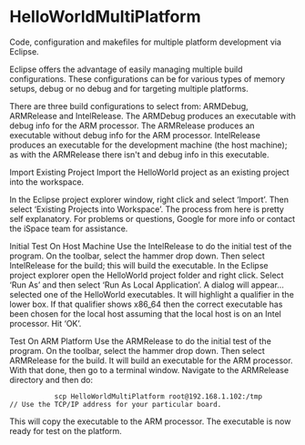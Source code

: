 # HelloWorldMultiPlatform

Code, configuration and makefiles for multiple platform development via Eclipse.

Eclipse offers the advantage of easily managing multiple build configurations.  These configurations can be for various types of memory setups, debug or no debug and for targeting multiple platforms.  

There are three build configurations to select from:  ARMDebug, ARMRelease and IntelRelease.  The ARMDebug produces an executable with debug info for the ARM processor.  The ARMRelease produces an executable without debug info for the ARM processor.  IntelRelease produces an executable for the development machine (the host machine); as with the ARMRelease there isn't and debug info in this executable.

Import Existing Project
Import the HelloWorld project as an existing project into the workspace.

In the Eclipse project explorer window, right click and select ‘Import’.  Then select ‘Existing Projects into Workspace’.  The process from here is pretty self explanatory.  For problems or questions, Google for more info or contact the iSpace team for assistance.

Initial Test On Host Machine
Use the IntelRelease to do the initial test of the program.  On the toolbar, select the hammer drop down.  Then select IntelRelease for the build; this will build the executable.  In the Eclipse project explorer open the HelloWorld project folder and right click.  Select ‘Run As’ and then select ‘Run As Local Application’.  A dialog will appear…selected one of the HelloWorld executables.  It will highlight a qualifier in the lower box.  If that qualifier shows x86_64 then the correct executable has been chosen for the local host assuming that the local host is on an Intel processor.  Hit ‘OK’.

Test On ARM Platform
Use the ARMRelease to do the initial test of the program.  On the toolbar, select the hammer drop down.  Then select ARMRelease for the build.  It will build an executable for the ARM processor.  With that done, then go to a terminal window.  Navigate to the ARMRelease directory and then do:

               scp HelloWorldMultiPlatform root@192.168.1.102:/tmp       // Use the TCP/IP address for your particular board.

This will copy the  executable to the ARM processor.  The executable is now ready for test on the platform.
